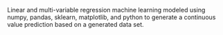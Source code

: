 Linear and multi-variable regression machine learning modeled using numpy, pandas, sklearn, matplotlib, and python to generate a continuous value prediction based on a generated data set.
